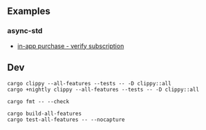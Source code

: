 ## Examples

### async-std

* [in-app purchase - verify subscription](demos/async-std/src/iap_verify_subscription.rs)

## Dev

```
cargo clippy --all-features --tests -- -D clippy::all
cargo +nightly clippy --all-features --tests -- -D clippy::all

cargo fmt -- --check

cargo build-all-features
cargo test-all-features -- --nocapture
```
